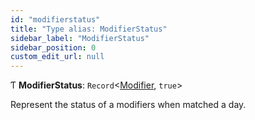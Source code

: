 ```yaml
---
id: "modifierstatus"
title: "Type alias: ModifierStatus"
sidebar_label: "ModifierStatus"
sidebar_position: 0
custom_edit_url: null
---
```


Ƭ **ModifierStatus**: `Record`<[Modifier](modifier.md), ``true``\>

Represent the status of a modifiers when matched a day.
